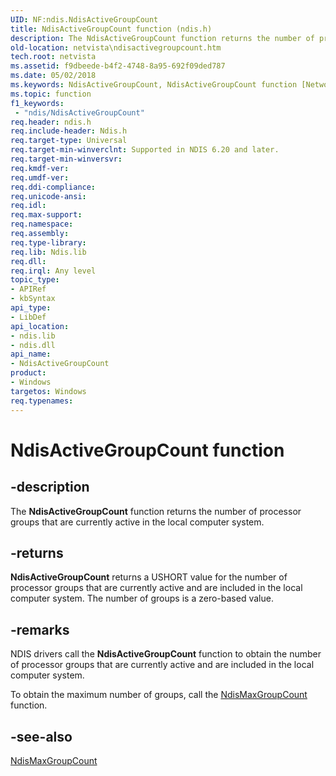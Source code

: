 ```yaml
---
UID: NF:ndis.NdisActiveGroupCount
title: NdisActiveGroupCount function (ndis.h)
description: The NdisActiveGroupCount function returns the number of processor groups that are currently active in the local computer system.
old-location: netvista\ndisactivegroupcount.htm
tech.root: netvista
ms.assetid: f9dbeede-b4f2-4748-8a95-692f09ded787
ms.date: 05/02/2018
ms.keywords: NdisActiveGroupCount, NdisActiveGroupCount function [Network Drivers Starting with Windows Vista], ndis/NdisActiveGroupCount, ndis_processor_group_ref_e0e7bb9b-d6fd-4a31-9793-f21c4b36841d.xml, netvista.ndisactivegroupcount
ms.topic: function
f1_keywords:
 - "ndis/NdisActiveGroupCount"
req.header: ndis.h
req.include-header: Ndis.h
req.target-type: Universal
req.target-min-winverclnt: Supported in NDIS 6.20 and later.
req.target-min-winversvr: 
req.kmdf-ver: 
req.umdf-ver: 
req.ddi-compliance: 
req.unicode-ansi: 
req.idl: 
req.max-support: 
req.namespace: 
req.assembly: 
req.type-library: 
req.lib: Ndis.lib
req.dll: 
req.irql: Any level
topic_type:
- APIRef
- kbSyntax
api_type:
- LibDef
api_location:
- ndis.lib
- ndis.dll
api_name:
- NdisActiveGroupCount
product:
- Windows
targetos: Windows
req.typenames: 
---
```


# NdisActiveGroupCount function


## -description


The
  <b>NdisActiveGroupCount</b> function returns the number of processor groups that are currently active in the
  local computer system.


## -returns



<b>NdisActiveGroupCount</b> returns a USHORT value for the number of processor groups that are currently
     active and are included in the local computer system. The number of groups is a zero-based value.




## -remarks



NDIS drivers call the 
    <b>NdisActiveGroupCount</b> function to obtain the number of processor groups that are currently active
    and are included in the local computer system.

To obtain the maximum number of groups, call the 
    <a href="https://docs.microsoft.com/windows-hardware/drivers/ddi/ndis/nf-ndis-ndismaxgroupcount">NdisMaxGroupCount</a> function.




## -see-also




<a href="https://docs.microsoft.com/windows-hardware/drivers/ddi/ndis/nf-ndis-ndismaxgroupcount">NdisMaxGroupCount</a>
 

 

